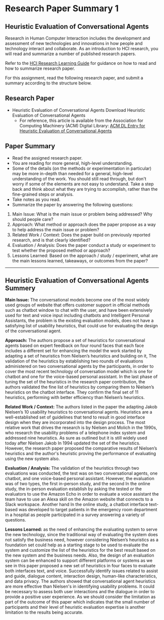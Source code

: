 # Research Paper Summary 1
## Heuristic Evaluation of Conversational Agents
Research in Human Computer Interaction includes the development and assessment of new technologies and innovations in how people and technology interact and collaborate. As an introduction to HCI research, you will read and summarize a number of published research papers.

Refer to the [HCI Research Learning Guide](https://github.com/ahmed82/HCI-Research/blob/main/README.md) for guidance on how to read and how to summarize research paper.

For this assignment, read the following research paper, and submit a summary according to the structure below.

## Research Paper

* Heuristic Evaluation of Conversational Agents Download Heuristic Evaluation of Conversational Agents
    * For reference, this article is available from the Association for Computing Machinery (ACM) Digital Library: [ACM DL Entry for Heuristic Evaluation of Conversational Agents](https://dl.acm.org/doi/abs/10.1145/3411764.3445312?casa_token=pJC93dLZf2UAAAAA:qCtUa5ZQ6SNCqQRhXSKKnvZKIIQgF3r2rfgV1Cld3XMvBj08fmL8elJ2trHSh-RoFEcSdE9AEOwu)

## Paper Summary

* Read the assigned research paper.
* You are reading for more general, high-level understanding.
* Some of the details (on the methods or experimentation in particular) may be more in-depth than needed for a general, high-level understanding of the work.  You should still read through, but don't worry if some of the elements are not easy to understand.  Take a step back and think about what they are trying to accomplish, rather than the fine-grained steps or analysis.
* Take notes as you read.
* Summarize the paper by answering the following questions:
1. Main Issue: What is the main issue or problem being addressed?  Why should people care?
2. Approach: What method or approach does the paper propose as a way to help address the main issue or problem?
3. Related Work / Context: Does the paper build on previously reported research, and is that clearly identified? 
4. Evaluation / Analysis: Does the paper conduct a study or experiment to test whether the proposed method or approach? 
5. Lessons Learned: Based on the approach / study / experiment, what are the main lessons learned, takeaways, or outcomes from the paper?

-----
## Heuristic Evaluation of Conversational Agents Summery
**Main Issue:** The conversational models become one of the most widely used groups of website that offers customer support in official methods such as chatbot window to chat with the user, and have been extensively used for text and voice input including chatbots and Intelligent Personal Assistants, the problem is the existing evaluation models, does not have a satisfying list of usability heuristics, that could use for evaluating the design of the conversational agent.

**Approach:** The authors propose a set of heuristics for conversational agents based on expert feedback on four round faces that each face includes a different set for enhancing the model the work started by adapting a set of heuristics from Nielsen’s heuristics and building on it, The validation of the heuristics by establishing two rounds of evaluations administered on two conversational agents by the participants, in order to cover the most recent technology of conversation model which is one for chatbot and one for the voice-based personal assistant.
In the last phase of tuning the set of the heuristics in the research paper contribution, the authors validated the fine list of heuristics by comparing them to Nielsen’s heuristics on the chatbot interface. They confirm the final set of 11 heuristics, performing with better efficiency than Nielsen’s heuristics.

**Related Work / Context:** 
The authors listed in the paper the adapting Jakob Nielsen’s 10 usability heuristics to conversational agents. Heuristics are a well-established set of guidelines that tend to result in good interface design when they are incorporated into the design process. The most relative work that drives the research is by Nielsen and Molich in the 1990s, who research the usability problems of a telephone index system and addressed nine heuristics. As sure as outlined but it is still widely used today after Nielsen Jakob In 1994 updated the set of the heuristics. However, the research paper proposed the comparative results of Nielsen’s heuristics and the author's heuristic proving the performance of evaluating using the new system also. 

**Evaluation / Analysis:**  The validation of the heuristics through two evaluations was conducted, the test was on two conversational agents, one chatbot, and one voice-based personal assistant. However, the evaluation was of two types, the first in-person study, and the second In the online study, the in-person evaluation establish by asking the tested or the evaluators to use the Amazon Echo in order to evaluate a voice assistant the team have to use an Alexa skill on the Amazon website that connects to a Slack workspace. 
Another hand In the online study, a chatbot interface text-based was developed to target patients in the emergency room department in a hospital as people participated in a survey answering a variety of questions.

 **Lessons Learned:** as the need of enhancing the evaluating system to serve the new technology, since the traditional way of evaluating the system does not satisfy the business need, however considering Nielsen’s heuristics as a foundation set could help as a starting stage to be used to evaluate the system and customize the list of the heuristics for the best result based on the new system and the business needs. Also, the design of an evaluation system can be enhanced to support different platforms or systems as we see in this paper proposed a new set of heuristics in four faces to evaluate both interfaces text, and voice. Successfully identify issues related to assist and guide, dialogue content, interaction design, human-like characteristics, and data privacy. The authors showed that conversational agent heuristics are more effective than Nielsen's in identifying usability problems. It could be necessary to assess both user interactions and the dialogue in order to provide a positive user experience. As we should consider the limitation as part of the outcome of this paper which indicates that the small number of participants and their level of heuristic evaluation expertise is another limitation to the results being accurate.
